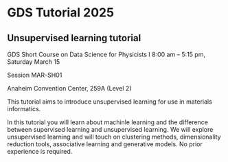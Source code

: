 # GDS Tutorial 2025
## Unsupervised learning tutorial

GDS Short Course on Data Science for Physicists I
8:00 am – 5:15 pm,
Saturday March 15

Session MAR-SH01

Anaheim Convention Center, 259A (Level 2)

This tutorial aims to introduce unsupervised learning for use in materials informatics.

In this tutorial you will learn about machinle learning and the difference between supervised learning and unsupervised learning. We will explore unsupervised learning and will touch on clustering methods, dimensionality reduction tools, associative learning and generative models. No prior experience is required.

